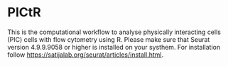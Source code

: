 # PICtR

This is the computational workflow to analyse physically interacting cells (PIC) cells with flow cytometry using R. 
Please make sure that Seurat version 4.9.9.9058 or higher is installed on your systhem. For installation follow https://satijalab.org/seurat/articles/install.html.
